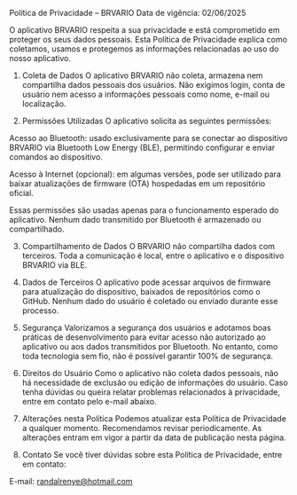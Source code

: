 Política de Privacidade – BRVARIO
Data de vigência: 02/06/2025

O aplicativo BRVARIO respeita a sua privacidade e está comprometido em proteger os seus dados pessoais. Esta Política de Privacidade explica como coletamos, usamos e protegemos as informações relacionadas ao uso do nosso aplicativo.

1. Coleta de Dados
O aplicativo BRVARIO não coleta, armazena nem compartilha dados pessoais dos usuários. Não exigimos login, conta de usuário nem acesso a informações pessoais como nome, e-mail ou localização.

2. Permissões Utilizadas
O aplicativo solicita as seguintes permissões:

Acesso ao Bluetooth: usado exclusivamente para se conectar ao dispositivo BRVARIO via Bluetooth Low Energy (BLE), permitindo configurar e enviar comandos ao dispositivo.

Acesso à Internet (opcional): em algumas versões, pode ser utilizado para baixar atualizações de firmware (OTA) hospedadas em um repositório oficial.

Essas permissões são usadas apenas para o funcionamento esperado do aplicativo. Nenhum dado transmitido por Bluetooth é armazenado ou compartilhado.

3. Compartilhamento de Dados
O BRVARIO não compartilha dados com terceiros. Toda a comunicação é local, entre o aplicativo e o dispositivo BRVARIO via BLE.

4. Dados de Terceiros
O aplicativo pode acessar arquivos de firmware para atualização do dispositivo, baixados de repositórios como o GitHub. Nenhum dado do usuário é coletado ou enviado durante esse processo.

5. Segurança
Valorizamos a segurança dos usuários e adotamos boas práticas de desenvolvimento para evitar acesso não autorizado ao aplicativo ou aos dados transmitidos por Bluetooth. No entanto, como toda tecnologia sem fio, não é possível garantir 100% de segurança.

6. Direitos do Usuário
Como o aplicativo não coleta dados pessoais, não há necessidade de exclusão ou edição de informações do usuário. Caso tenha dúvidas ou queira relatar problemas relacionados à privacidade, entre em contato pelo e-mail abaixo.

7. Alterações nesta Política
Podemos atualizar esta Política de Privacidade a qualquer momento. Recomendamos revisar periodicamente. As alterações entram em vigor a partir da data de publicação nesta página.

8. Contato
Se você tiver dúvidas sobre esta Política de Privacidade, entre em contato:

E-mail: randalrenye@hotmail.com
